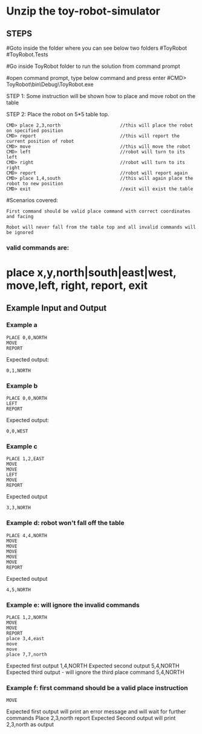 Unzip the toy-robot-simulator
===================

STEPS
-----------------
#Goto inside the folder where you can see below two folders
  #ToyRobot
  #ToyRobot.Tests

#Go inside ToyRobot folder to run the solution from command prompt

#open command prompt, type below command and press enter
#CMD> ToyRobot\bin\Debug\ToyRobot.exe

STEP 1: Some instruction will be shown how to place and move robot on the table

STEP 2: Place the robot on 5*5 table top.

    CMD> place 2,3,north                      //this will place the robot on specified position
    CMD> report                               //this will report the current position of robot
    CMD> move                                 //this will move the robot 
    CMD> left                                 //robot will turn to its left
    CMD> right                                //robot will turn to its right
    CMD> report                               //robot will report again 
    CMD> place 1,4,south                      //this will again place the robot to new position
    CMD> exit                                 //exit will exist the table

#Scenarios covered:

    First command should be valid place command with correct coordinates and facing

    Robot will never fall from the table top and all invalid commands will be ignored

### valid commands are:

  # place x,y,north|south|east|west, move,left, right, report, exit
  
Example Input and Output
------------------------

### Example a

    PLACE 0,0,NORTH
    MOVE
    REPORT

Expected output:

    0,1,NORTH

### Example b

    PLACE 0,0,NORTH
    LEFT
    REPORT

Expected output:

    0,0,WEST

### Example c

    PLACE 1,2,EAST
    MOVE
    MOVE
    LEFT
    MOVE
    REPORT

Expected output

    3,3,NORTH
    
### Example d: robot won't fall off the table
    PLACE 4,4,NORTH
    MOVE
    MOVE
    MOVE
    MOVE
    MOVE
    REPORT
Expected output

    4,5,NORTH
    
### Example e: will ignore the invalid commands
    PLACE 1,2,NORTH
    MOVE
    MOVE   
    REPORT  
    place 3,4,east
    move
    move
    place 7,7,north
Expected first output
    1,4,NORTH
Expected second output
    5,4,NORTH
 Expected third output - will ignore the third place command
    5,4,NORTH 
    
 ### Example f: first command should be a valid place instruction
    MOVE   
Expected first output
 will print an error message and will wait for further commands
    Place 2,3,north
    report
 Expected Second output
   will print 2,3,north as output



